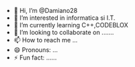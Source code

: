 - 👋 Hi, I’m @Damiano28
- 👀 I’m interested in informatica si I.T.
- 🌱 I’m currently learning C++,CODEBLOX
- 💞️ I’m looking to collaborate on .......
- 📫 How to reach me ...
- 😄 Pronouns: ...
- ⚡ Fun fact: ......

<!---
Damiano28/Damiano28 is a ✨ special ✨ repository because its `README.md` (this file) appears on your GitHub profile.
You can click the Preview link to take a look at your changes.
--->
